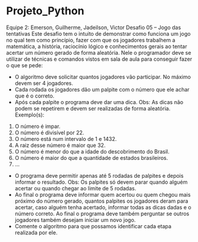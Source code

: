 # Projeto_Python
Equipe 2: Emerson, Guilherme, Jadeilson, Victor
Desafio 05 – Jogo das tentativas
Este desafio tem o intuito de demonstrar como funciona um jogo no qual tem como
princípio, fazer com que os jogadores trabalhem a matemática, a história, raciocínio lógico e
conhecimentos gerais ao tentar acertar um número gerado de forma aleatória. Nele o
programador deve se utilizar de técnicas e comandos vistos em sala de aula para conseguir
fazer o que se pede:
- O algoritmo deve solicitar quantos jogadores vão participar. No máximo devem ser 4
jogadores.
- Cada rodada os jogadores dão um palpite com o número que ele achar que é o correto.
- Após cada palpite o programa deve dar uma dica.
Obs: As dicas não podem se repetirem e devem ser realizadas de forma aleatória.
Exemplo(s):
1. O número é impar.
2. O número é divisível por 22.
3. O número está num intervalo de 1 e 1432.
4. A raiz desse número é maior que 32.
5. O número é menor do que a idade do descobrimento do Brasil.
6. O número é maior do que a quantidade de estados brasileiros.
7. ...
- O programa deve permitir apenas até 5 rodadas de palpites e depois informar o resultado.
Obs: Os palpites só devem parar quando alguém acertar ou quando chegar ao limite de 5
rodadas.
- Ao final o programa deve informar quem acertou ou quem chegou mais próximo do número
gerado, quantos palpites os jogadores deram para acertar, caso alguém tenha acertado,
informar todas as dicas dadas e o número correto. Ao final o programa deve também
perguntar se outros jogadores também desejam iniciar um novo jogo.
- Comente o algoritmo para que possamos identificar cada etapa realizada por ele.
